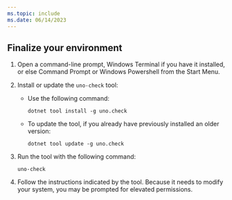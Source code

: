 ```yaml
---
ms.topic: include
ms.date: 06/14/2023
---
```

## Finalize your environment

1. Open a command-line prompt, Windows Terminal if you have it installed, or else Command Prompt or Windows Powershell from the Start Menu.

1. Install or update the `uno-check` tool:
    - Use the following command:

        ```dotnetcli
        dotnet tool install -g uno.check
        ```

    - To update the tool, if you already have previously installed an older version:

        ```dotnetcli
        dotnet tool update -g uno.check
        ```

1. Run the tool with the following command:

    ```
    uno-check
    ```

1. Follow the instructions indicated by the tool. Because it needs to modify your system, you may be prompted for elevated permissions.
